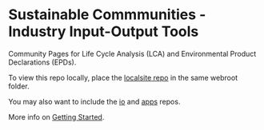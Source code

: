 # Sustainable Commmunities - Industry Input-Output Tools

Community Pages for Life Cycle Analysis (LCA) and Environmental Product Declarations (EPDs).

To view this repo locally, place the [localsite repo](https://github.com/modelearth/localsite/) in the same webroot folder.  

You may also want to include the [io](https://github.com/modelearth/io/) and [apps](https://github.com/modelearth/apps/) repos.  

More info on [Getting Started](https://model.earth/localsite/start/).